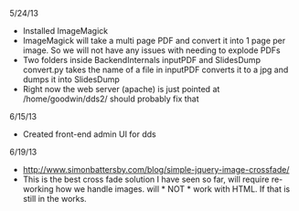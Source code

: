 5/24/13
  * Installed ImageMagick
  * ImageMagick will take a multi page PDF and convert it into 1 page per image. So we will not have any issues with needing to explode PDFs  
  * Two folders inside BackendInternals inputPDF and SlidesDump convert.py takes
    the name of a file in inputPDF converts it to a jpg and dumps it into SlidesDump  
  * Right now the web server (apache) is just pointed at /home/goodwin/dds2/
    should probably fix that  



6/15/13

  * Created front-end admin UI for dds


6/19/13

  * http://www.simonbattersby.com/blog/simple-jquery-image-crossfade/
  * This is the best cross fade solution I have seen so far, will require
    re-working how we handle images. will * NOT * work with HTML. If that is
    still in the works.
